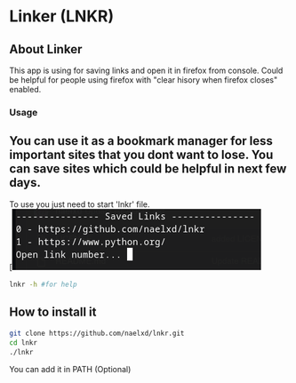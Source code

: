 # Linker (LNKR)
## About Linker
This app is using for saving links and open it in firefox from console.
Could be helpful for people using firefox with "clear hisory when firefox closes" enabled.
### Usage
You can use it as a bookmark manager for less important sites that you dont want to lose. 
You can save sites which could be helpful in next few days.
---------------------------------------------------------
To use you just need to start 'lnkr' file. <br/>
[![Screenshot](/photos/screen.png)

```bash
lnkr -h #for help
```

## How to install it
```bash
git clone https://github.com/naelxd/lnkr.git
cd lnkr
./lnkr
```
You can add it in PATH (Optional)

